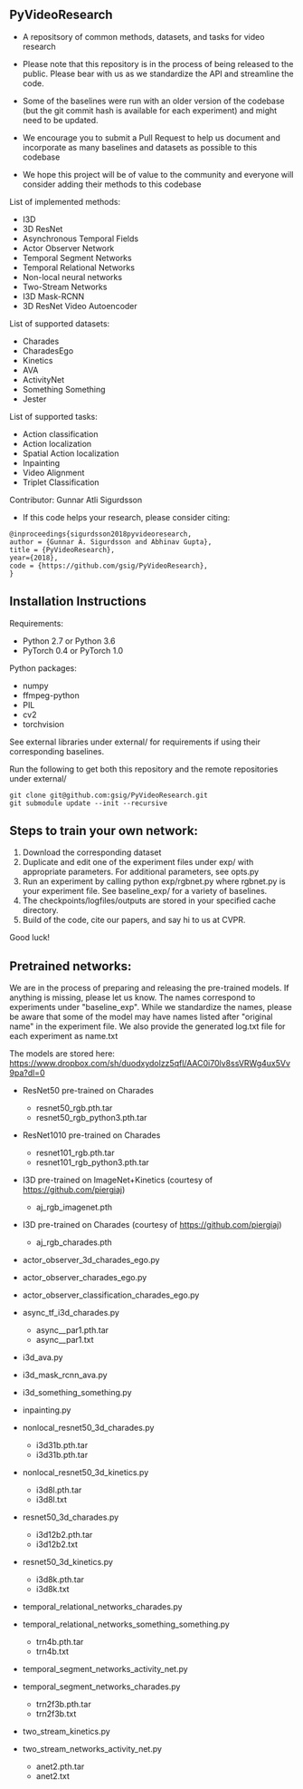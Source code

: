 ## PyVideoResearch

* A repositsory of common methods, datasets, and tasks for video research

* Please note that this repository is in the process of being released to the public. Please bear with us as we standardize the API and streamline the code. 
* Some of the baselines were run with an older version of the codebase (but the git commit hash is available for each experiment) and might need to be updated. 
* We encourage you to submit a Pull Request to help us document and incorporate as many baselines and datasets as possible to this codebase
* We hope this project will be of value to the community and everyone will consider adding their methods to this codebase

List of implemented methods:
* I3D
* 3D ResNet
* Asynchronous Temporal Fields
* Actor Observer Network
* Temporal Segment Networks
* Temporal Relational Networks
* Non-local neural networks
* Two-Stream Networks
* I3D Mask-RCNN 
* 3D ResNet Video Autoencoder

List of supported datasets:
* Charades
* CharadesEgo
* Kinetics
* AVA
* ActivityNet
* Something Something
* Jester

List of supported tasks:
* Action classification
* Action localization
* Spatial Action localization
* Inpainting
* Video Alignment
* Triplet Classification

Contributor: Gunnar Atli Sigurdsson

* If this code helps your research, please consider citing: 

```
@inproceedings{sigurdsson2018pyvideoresearch,
author = {Gunnar A. Sigurdsson and Abhinav Gupta},
title = {PyVideoResearch},
year={2018},
code = {https://github.com/gsig/PyVideoResearch},
}
```

## Installation Instructions

Requirements:
* Python 2.7 or Python 3.6
* PyTorch 0.4 or PyTorch 1.0

Python packages:
* numpy
* ffmpeg-python
* PIL
* cv2
* torchvision

See external libraries under external/ for requirements if using their corresponding baselines. 

Run the following to get both this repository and the remote repositories under external/

```
git clone git@github.com:gsig/PyVideoResearch.git
git submodule update --init --recursive
```


## Steps to train your own network:
 
1. Download the corresponding dataset 
2. Duplicate and edit one of the experiment files under exp/ with appropriate parameters. For additional parameters, see opts.py
3. Run an experiment by calling python exp/rgbnet.py where rgbnet.py is your experiment file. See baseline_exp/ for a variety of baselines.
4. The checkpoints/logfiles/outputs are stored in your specified cache directory. 
5. Build of the code, cite our papers, and say hi to us at CVPR.

Good luck!


## Pretrained networks:

We are in the process of preparing and releasing the pre-trained models. If anything is missing, please let us know. The names correspond to experiments under "baseline_exp". While we standardize the names, please be aware that some of the model may have names listed after "original name" in the experiment file. We also provide the generated log.txt file for each experiment as name.txt

The models are stored here: https://www.dropbox.com/sh/duodxydolzz5qfl/AAC0i70lv8ssVRWg4ux5Vv9pa?dl=0

* ResNet50 pre-trained on Charades
    * resnet50_rgb.pth.tar
    * resnet50_rgb_python3.pth.tar
* ResNet1010 pre-trained on Charades
    * resnet101_rgb.pth.tar
    * resnet101_rgb_python3.pth.tar
* I3D pre-trained on ImageNet+Kinetics (courtesy of https://github.com/piergiaj)
    * aj_rgb_imagenet.pth
* I3D pre-trained on Charades (courtesy of https://github.com/piergiaj)
    * aj_rgb_charades.pth

* actor_observer_3d_charades_ego.py
* actor_observer_charades_ego.py
* actor_observer_classification_charades_ego.py
* async_tf_i3d_charades.py
    * async__par1.pth.tar
    * async__par1.txt
* i3d_ava.py
* i3d_mask_rcnn_ava.py
* i3d_something_something.py
* inpainting.py
* nonlocal_resnet50_3d_charades.py
    * i3d31b.pth.tar
    * i3d31b.pth.tar
* nonlocal_resnet50_3d_kinetics.py
    * i3d8l.pth.tar
    * i3d8l.txt
* resnet50_3d_charades.py
    * i3d12b2.pth.tar
    * i3d12b2.txt
* resnet50_3d_kinetics.py
    * i3d8k.pth.tar
    * i3d8k.txt
* temporal_relational_networks_charades.py
* temporal_relational_networks_something_something.py
    * trn4b.pth.tar
    * trn4b.txt
* temporal_segment_networks_activity_net.py
* temporal_segment_networks_charades.py
    * trn2f3b.pth.tar
    * trn2f3b.txt
* two_stream_kinetics.py
* two_stream_networks_activity_net.py
    * anet2.pth.tar
    * anet2.txt

